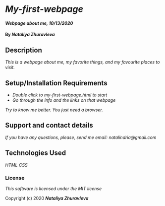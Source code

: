 # _My-first-webpage_

#### _Webpage about me, 10/13/2020_

#### By _**Nataliya Zhuravleva**_

## Description

_This is a webpage about me, my favorite things, and my favourite places to visit._

## Setup/Installation Requirements

* _Double click to my-first-webpage.html to start_
* _Go through the info and the links on that webpage_


_Try to know me better. You just need a browser._

## Support and contact details

_If you have any questions, please, send me email: natalindria@gmail.com_

## Technologies Used

_HTML_
_CSS_

### License

*This software is licensed under the MIT license*

Copyright (c) 2020 **_Nataliya Zhuravleva_**